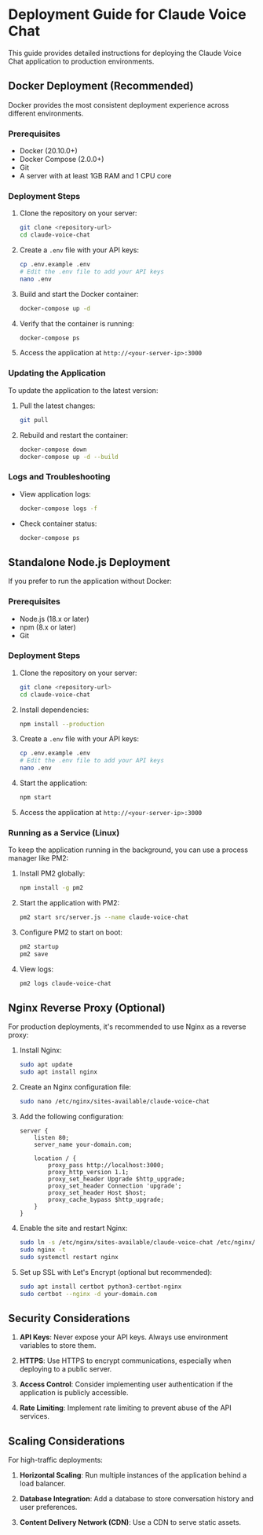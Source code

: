 # Deployment Guide for Claude Voice Chat

This guide provides detailed instructions for deploying the Claude Voice Chat application to production environments.

## Docker Deployment (Recommended)

Docker provides the most consistent deployment experience across different environments.

### Prerequisites

- Docker (20.10.0+)
- Docker Compose (2.0.0+)
- Git
- A server with at least 1GB RAM and 1 CPU core

### Deployment Steps

1. Clone the repository on your server:
   ```bash
   git clone <repository-url>
   cd claude-voice-chat
   ```

2. Create a `.env` file with your API keys:
   ```bash
   cp .env.example .env
   # Edit the .env file to add your API keys
   nano .env
   ```

3. Build and start the Docker container:
   ```bash
   docker-compose up -d
   ```

4. Verify that the container is running:
   ```bash
   docker-compose ps
   ```

5. Access the application at `http://<your-server-ip>:3000`

### Updating the Application

To update the application to the latest version:

1. Pull the latest changes:
   ```bash
   git pull
   ```

2. Rebuild and restart the container:
   ```bash
   docker-compose down
   docker-compose up -d --build
   ```

### Logs and Troubleshooting

- View application logs:
  ```bash
  docker-compose logs -f
  ```

- Check container status:
  ```bash
  docker-compose ps
  ```

## Standalone Node.js Deployment

If you prefer to run the application without Docker:

### Prerequisites

- Node.js (18.x or later)
- npm (8.x or later)
- Git

### Deployment Steps

1. Clone the repository on your server:
   ```bash
   git clone <repository-url>
   cd claude-voice-chat
   ```

2. Install dependencies:
   ```bash
   npm install --production
   ```

3. Create a `.env` file with your API keys:
   ```bash
   cp .env.example .env
   # Edit the .env file to add your API keys
   nano .env
   ```

4. Start the application:
   ```bash
   npm start
   ```

5. Access the application at `http://<your-server-ip>:3000`

### Running as a Service (Linux)

To keep the application running in the background, you can use a process manager like PM2:

1. Install PM2 globally:
   ```bash
   npm install -g pm2
   ```

2. Start the application with PM2:
   ```bash
   pm2 start src/server.js --name claude-voice-chat
   ```

3. Configure PM2 to start on boot:
   ```bash
   pm2 startup
   pm2 save
   ```

4. View logs:
   ```bash
   pm2 logs claude-voice-chat
   ```

## Nginx Reverse Proxy (Optional)

For production deployments, it's recommended to use Nginx as a reverse proxy:

1. Install Nginx:
   ```bash
   sudo apt update
   sudo apt install nginx
   ```

2. Create an Nginx configuration file:
   ```bash
   sudo nano /etc/nginx/sites-available/claude-voice-chat
   ```

3. Add the following configuration:
   ```nginx
   server {
       listen 80;
       server_name your-domain.com;

       location / {
           proxy_pass http://localhost:3000;
           proxy_http_version 1.1;
           proxy_set_header Upgrade $http_upgrade;
           proxy_set_header Connection 'upgrade';
           proxy_set_header Host $host;
           proxy_cache_bypass $http_upgrade;
       }
   }
   ```

4. Enable the site and restart Nginx:
   ```bash
   sudo ln -s /etc/nginx/sites-available/claude-voice-chat /etc/nginx/sites-enabled/
   sudo nginx -t
   sudo systemctl restart nginx
   ```

5. Set up SSL with Let's Encrypt (optional but recommended):
   ```bash
   sudo apt install certbot python3-certbot-nginx
   sudo certbot --nginx -d your-domain.com
   ```

## Security Considerations

1. **API Keys**: Never expose your API keys. Always use environment variables to store them.

2. **HTTPS**: Use HTTPS to encrypt communications, especially when deploying to a public server.

3. **Access Control**: Consider implementing user authentication if the application is publicly accessible.

4. **Rate Limiting**: Implement rate limiting to prevent abuse of the API services.

## Scaling Considerations

For high-traffic deployments:

1. **Horizontal Scaling**: Run multiple instances of the application behind a load balancer.

2. **Database Integration**: Add a database to store conversation history and user preferences.

3. **Content Delivery Network (CDN)**: Use a CDN to serve static assets.